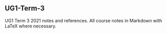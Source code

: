 ## UG1-Term-3

UG1 Term 3 2021 notes and references.
All course notes in Markdown with LaTeX where necessary.
